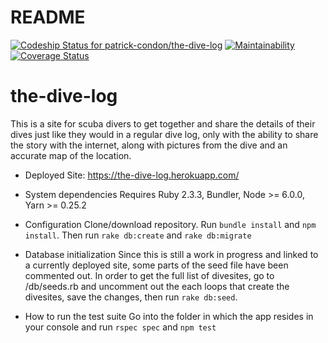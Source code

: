 # README

[ ![Codeship Status for patrick-condon/the-dive-log](https://app.codeship.com/projects/71ef07d0-134b-0136-c028-1e87cb2ec923/status?branch=master)](https://app.codeship.com/projects/283166)
[![Maintainability](https://api.codeclimate.com/v1/badges/a93b0e9064607f1a51e3/maintainability)](https://codeclimate.com/github/patrick-condon/the-dive-log/maintainability)
[![Coverage Status](https://coveralls.io/repos/github/patrick-condon/the-dive-log/badge.svg?branch=master)](https://coveralls.io/github/patrick-condon/the-dive-log?branch=master)

# the-dive-log

  This is a site for scuba divers to get together and share the details of their dives just like they would in a regular dive log, only with the ability to share the story with the internet, along with pictures from the dive and an accurate map of the location.

* Deployed Site:
  https://the-dive-log.herokuapp.com/

* System dependencies
  Requires Ruby 2.3.3, Bundler, Node >= 6.0.0, Yarn >= 0.25.2

* Configuration
  Clone/download repository. Run `bundle install` and `npm install`.
  Then run `rake db:create` and `rake db:migrate`

* Database initialization
  Since this is still a work in progress and linked to a currently deployed site, some parts of the seed file have been commented out. In order to get the full list of divesites, go to /db/seeds.rb and uncomment out the each loops that create the divesites, save the changes, then run `rake db:seed`.

* How to run the test suite
  Go into the folder in which the app resides in your console and run `rspec spec` and `npm test`
